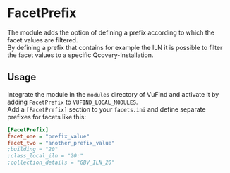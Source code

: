 # FacetPrefix
The module adds the option of defining a prefix according to which the facet values are filtered.  
By defining a prefix that contains for example the ILN it is possible to filter the facet values
to a specific Qcovery-Installation.

## Usage
Integrate the module in the `modules` directory of VuFind and activate it by adding `FacetPrefix` to `VUFIND_LOCAL_MODULES`.  
Add a `[FacetPrefix]` section to your `facets.ini` and define separate prefixes for facets like this:
```ini
[FacetPrefix]
facet_one = "prefix_value"
facet_two = "another_prefix_value"
;building = "20"
;class_local_iln = "20:"
;collection_details = "GBV_ILN_20"
```
